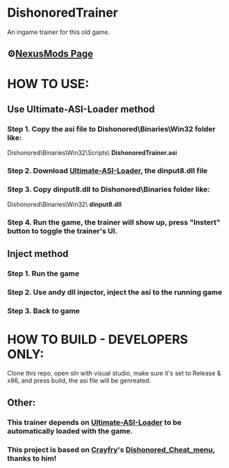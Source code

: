 # DishonoredTrainer

An ingame trainer for this old game.

## ⚙[NexusMods Page](https://www.nexusmods.com/dishonored/mods/81)

# HOW TO USE:
## Use Ultimate-ASI-Loader method
### Step 1. Copy the asi file to **Dishonored\Binaries\Win32** folder like:
Dishonored\Binaries\Win32\Scripts\ **DishonoredTrainer.asi**
### Step 2. Download [Ultimate-ASI-Loader](https://github.com/ThirteenAG/Ultimate-ASI-Loader), the **dinput8.dll** file
### Step 3.  Copy **dinput8.dll** to **Dishonored\Binaries** folder like:
Dishonored\Binaries\Win32\ **dinput8.dll**
### Step 4. Run the game, the trainer will show up, press "Instert" button to toggle the trainer's UI.

## Inject method
### Step 1. Run the game
### Step 2. Use andy dll injector, inject the asi to the running game
### Step 3. Back to game

# HOW TO BUILD - DEVELOPERS ONLY:
Clone this repo, open sln with visual studio, make sure it's set to Release & x86, and press build, the asi file will be genreated.

## Other:
### This trainer depends on [Ultimate-ASI-Loader](https://github.com/ThirteenAG/Ultimate-ASI-Loader) to be automatically﻿ loaded with the game.
### This project is based on [Crayfry](https://github.com/Crayfry)'s [﻿Dishonored_Cheat_menu](https://github.com/Crayfry/Dishonored_Cheat_menu), thanks to him!
